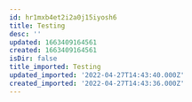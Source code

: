 ```yaml
---
id: hr1mxb4et2i2a0j15iyosh6
title: Testing
desc: ''
updated: 1663409164561
created: 1663409164561
isDir: false
title_imported: Testing
updated_imported: '2022-04-27T14:43:40.000Z'
created_imported: '2022-04-27T14:43:36.000Z'
---
```


